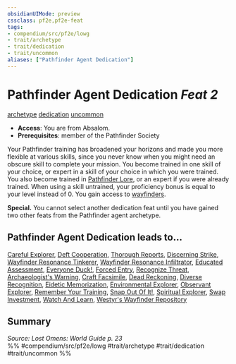 ```yaml
---
obsidianUIMode: preview
cssclass: pf2e,pf2e-feat
tags:
- compendium/src/pf2e/lowg
- trait/archetype
- trait/dedication
- trait/uncommon
aliases: ["Pathfinder Agent Dedication"]
---
```

# Pathfinder Agent Dedication  *Feat 2*  
[archetype](rules/traits/archetype.md "Archetype Feat Trait")  [dedication](rules/traits/dedication.md "Dedication Feat Trait")  [uncommon](rules/traits/uncommon.md "Uncommon Rarity Trait")  

- **Access**: You are from Absalom.
- **Prerequisites**: member of the Pathfinder Society

Your Pathfinder training has broadened your horizons and made you more flexible at various skills, since you never know when you might need an obscure skill to complete your mission. You become trained in one skill of your choice, or expert in a skill of your choice in which you were trained. You also become trained in [Pathfinder Lore](compendium/skills.md#Lore), or an expert if you were already trained. When using a skill untrained, your proficiency bonus is equal to your level instead of 0. You gain access to [wayfinders](compendium/equipment/items/wayfinder.md).

**Special.** You cannot select another dedication feat until you have gained two other feats from the Pathfinder agent archetype.

## Pathfinder Agent Dedication leads to...

[Careful Explorer](compendium/feats/careful-explorer-lowg.md), [Deft Cooperation](compendium/feats/deft-cooperation-lowg.md), [Thorough Reports](compendium/feats/thorough-reports-lowg.md), [Discerning Strike](compendium/feats/discerning-strike-lopsg.md), [Wayfinder Resonance Tinkerer](compendium/feats/wayfinder-resonance-tinkerer-lowg.md), [Wayfinder Resonance Infiltrator](compendium/feats/wayfinder-resonance-infiltrator-lopsg.md), [Educated Assessment](compendium/feats/educated-assessment-locg.md), [Everyone Duck!](compendium/feats/everyone-duck-locg.md), [Forced Entry](compendium/feats/forced-entry-locg.md), [Recognize Threat](compendium/feats/recognize-threat-locg.md), [Archaeologist's Warning](compendium/feats/archaeologists-warning-lopsg.md), [Craft Facsimile](compendium/feats/craft-facsimile-lopsg.md), [Dead Reckoning](compendium/feats/dead-reckoning-lopsg.md), [Diverse Recognition](compendium/feats/diverse-recognition-lopsg.md), [Eidetic Memorization](compendium/feats/eidetic-memorization-lopsg.md), [Environmental Explorer](compendium/feats/environmental-explorer-lopsg.md), [Observant Explorer](compendium/feats/observant-explorer-lopsg.md), [Remember Your Training](compendium/feats/remember-your-training-lopsg.md), [Snap Out Of It!](compendium/feats/snap-out-of-it-lopsg.md), [Spiritual Explorer](compendium/feats/spiritual-explorer-lopsg.md), [Swap Investment](compendium/feats/swap-investment-lopsg.md), [Watch And Learn](compendium/feats/watch-and-learn-lopsg.md), [Westyr's Wayfinder Repository](compendium/feats/westyrs-wayfinder-repository-lopsg.md)

## Summary

*Source: Lost Omens: World Guide p. 23*  
%% #compendium/src/pf2e/lowg #trait/archetype #trait/dedication #trait/uncommon %%